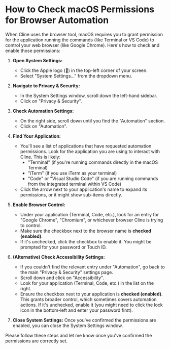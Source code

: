 # How to Check macOS Permissions for Browser Automation

When Cline uses the browser tool, macOS requires you to grant permission for the application running the commands (like Terminal or VS Code) to control your web browser (like Google Chrome). Here's how to check and enable those permissions:

1.  **Open System Settings:**
    *   Click the Apple logo () in the top-left corner of your screen.
    *   Select "System Settings..." from the dropdown menu.

2.  **Navigate to Privacy & Security:**
    *   In the System Settings window, scroll down the left-hand sidebar.
    *   Click on "Privacy & Security".

3.  **Check Automation Settings:**
    *   On the right side, scroll down until you find the "Automation" section.
    *   Click on "Automation".

4.  **Find Your Application:**
    *   You'll see a list of applications that have requested automation permissions. Look for the application you are using to interact with Cline. This is likely:
        *   "Terminal" (if you're running commands directly in the macOS Terminal)
        *   "iTerm" (if you use iTerm as your terminal)
        *   "Code" or "Visual Studio Code" (if you are running commands from the integrated terminal within VS Code)
    *   Click the arrow next to your application's name to expand its permissions, or it might show sub-items directly.

5.  **Enable Browser Control:**
    *   Under your application (Terminal, Code, etc.), look for an entry for "Google Chrome", "Chromium", or whichever browser Cline is trying to control.
    *   Make sure the checkbox next to the browser name is **checked (enabled)**.
    *   If it's unchecked, click the checkbox to enable it. You might be prompted for your password or Touch ID.

6.  **(Alternative) Check Accessibility Settings:**
    *   If you couldn't find the relevant entry under "Automation", go back to the main "Privacy & Security" settings page.
    *   Scroll down and click on "Accessibility".
    *   Look for your application (Terminal, Code, etc.) in the list on the right.
    *   Ensure the checkbox next to your application is **checked (enabled)**. This grants broader control, which sometimes covers automation actions. If it's unchecked, enable it (you might need to click the lock icon in the bottom-left and enter your password first).

7.  **Close System Settings:** Once you've confirmed the permissions are enabled, you can close the System Settings window.

Please follow these steps and let me know once you've confirmed the permissions are correctly set.
